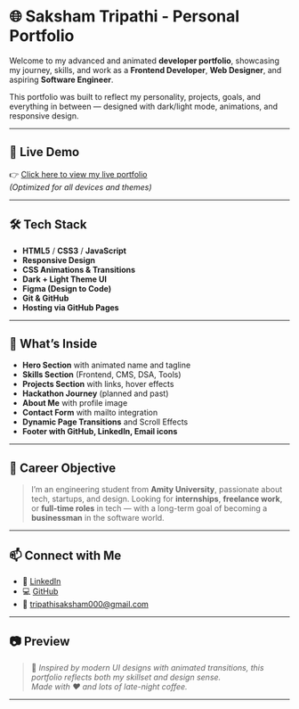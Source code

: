 # 🌐 Saksham Tripathi - Personal Portfolio

Welcome to my advanced and animated **developer portfolio**, showcasing my journey, skills, and work as a **Frontend Developer**, **Web Designer**, and aspiring **Software Engineer**.

This portfolio was built to reflect my personality, projects, goals, and everything in between — designed with dark/light mode, animations, and responsive design.

---

## 🚀 Live Demo

👉 [Click here to view my live portfolio](https://saksham1004.github.io/portfolio)  
*(Optimized for all devices and themes)*

---

## 🛠️ Tech Stack

- **HTML5** / **CSS3** / **JavaScript**
- **Responsive Design**
- **CSS Animations & Transitions**
- **Dark + Light Theme UI**
- **Figma (Design to Code)**
- **Git & GitHub**
- **Hosting via GitHub Pages**

---

## 💼 What’s Inside

- **Hero Section** with animated name and tagline  
- **Skills Section** (Frontend, CMS, DSA, Tools)
- **Projects Section** with links, hover effects  
- **Hackathon Journey** (planned and past)  
- **About Me** with profile image  
- **Contact Form** with mailto integration  
- **Dynamic Page Transitions** and Scroll Effects  
- **Footer with GitHub, LinkedIn, Email icons**

---

## 🎯 Career Objective

> I’m an engineering student from **Amity University**, passionate about tech, startups, and design. Looking for **internships**, **freelance work**, or **full-time roles** in tech — with a long-term goal of becoming a **businessman** in the software world.

---

## 📫 Connect with Me

- 💼 [LinkedIn](https://www.linkedin.com/in/sakshamtripathi)
- 💻 [GitHub](https://github.com/saksham1004)
- 📧 tripathisaksham000@gmail.com

---

## 📷 Preview

> 🎨 _Inspired by modern UI designs with animated transitions, this portfolio reflects both my skillset and design sense._  
> _Made with ❤️ and lots of late-night coffee._

---
